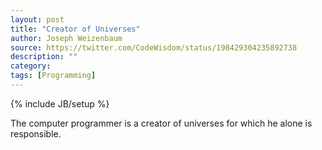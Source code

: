 ```yaml
---
layout: post
title: "Creator of Universes"
author: Joseph Weizenbaum
source: https://twitter.com/CodeWisdom/status/198429304235892738
description: ""
category:
tags: [Programming]
---
```

{% include JB/setup %}

The computer programmer is a creator of universes for which he alone is responsible.
